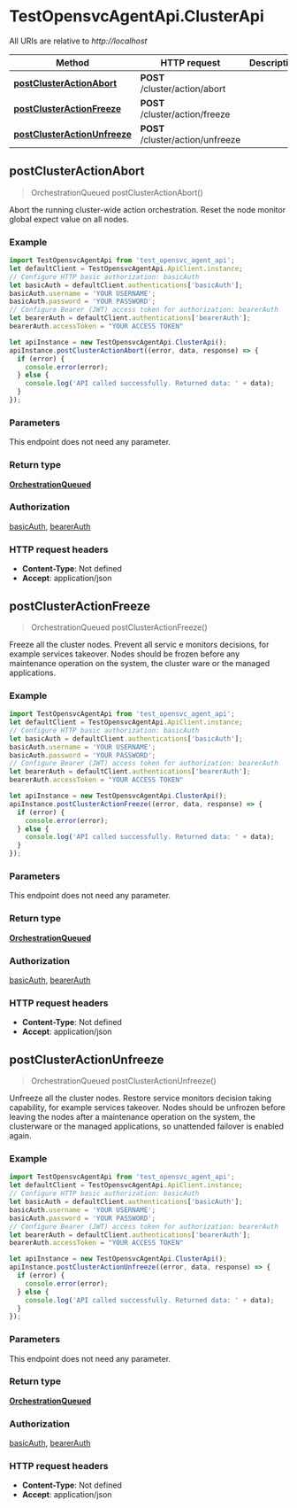 # TestOpensvcAgentApi.ClusterApi

All URIs are relative to *http://localhost*

Method | HTTP request | Description
------------- | ------------- | -------------
[**postClusterActionAbort**](ClusterApi.md#postClusterActionAbort) | **POST** /cluster/action/abort | 
[**postClusterActionFreeze**](ClusterApi.md#postClusterActionFreeze) | **POST** /cluster/action/freeze | 
[**postClusterActionUnfreeze**](ClusterApi.md#postClusterActionUnfreeze) | **POST** /cluster/action/unfreeze | 



## postClusterActionAbort

> OrchestrationQueued postClusterActionAbort()



Abort the running cluster-wide action orchestration.  Reset the node monitor global expect value on all nodes. 

### Example

```javascript
import TestOpensvcAgentApi from 'test_opensvc_agent_api';
let defaultClient = TestOpensvcAgentApi.ApiClient.instance;
// Configure HTTP basic authorization: basicAuth
let basicAuth = defaultClient.authentications['basicAuth'];
basicAuth.username = 'YOUR USERNAME';
basicAuth.password = 'YOUR PASSWORD';
// Configure Bearer (JWT) access token for authorization: bearerAuth
let bearerAuth = defaultClient.authentications['bearerAuth'];
bearerAuth.accessToken = "YOUR ACCESS TOKEN"

let apiInstance = new TestOpensvcAgentApi.ClusterApi();
apiInstance.postClusterActionAbort((error, data, response) => {
  if (error) {
    console.error(error);
  } else {
    console.log('API called successfully. Returned data: ' + data);
  }
});
```

### Parameters

This endpoint does not need any parameter.

### Return type

[**OrchestrationQueued**](OrchestrationQueued.md)

### Authorization

[basicAuth](../README.md#basicAuth), [bearerAuth](../README.md#bearerAuth)

### HTTP request headers

- **Content-Type**: Not defined
- **Accept**: application/json


## postClusterActionFreeze

> OrchestrationQueued postClusterActionFreeze()



Freeze all the cluster nodes.  Prevent all servic e monitors decisions, for example services takeover.  Nodes should be frozen before any maintenance operation on the system, the cluster ware or the managed applications. 

### Example

```javascript
import TestOpensvcAgentApi from 'test_opensvc_agent_api';
let defaultClient = TestOpensvcAgentApi.ApiClient.instance;
// Configure HTTP basic authorization: basicAuth
let basicAuth = defaultClient.authentications['basicAuth'];
basicAuth.username = 'YOUR USERNAME';
basicAuth.password = 'YOUR PASSWORD';
// Configure Bearer (JWT) access token for authorization: bearerAuth
let bearerAuth = defaultClient.authentications['bearerAuth'];
bearerAuth.accessToken = "YOUR ACCESS TOKEN"

let apiInstance = new TestOpensvcAgentApi.ClusterApi();
apiInstance.postClusterActionFreeze((error, data, response) => {
  if (error) {
    console.error(error);
  } else {
    console.log('API called successfully. Returned data: ' + data);
  }
});
```

### Parameters

This endpoint does not need any parameter.

### Return type

[**OrchestrationQueued**](OrchestrationQueued.md)

### Authorization

[basicAuth](../README.md#basicAuth), [bearerAuth](../README.md#bearerAuth)

### HTTP request headers

- **Content-Type**: Not defined
- **Accept**: application/json


## postClusterActionUnfreeze

> OrchestrationQueued postClusterActionUnfreeze()



Unfreeze all the cluster nodes.  Restore service monitors decision taking capability, for example services takeover.  Nodes should be unfrozen before leaving the nodes after a maintenance operation on the system, the clusterware or the managed applications, so unattended failover is enabled again. 

### Example

```javascript
import TestOpensvcAgentApi from 'test_opensvc_agent_api';
let defaultClient = TestOpensvcAgentApi.ApiClient.instance;
// Configure HTTP basic authorization: basicAuth
let basicAuth = defaultClient.authentications['basicAuth'];
basicAuth.username = 'YOUR USERNAME';
basicAuth.password = 'YOUR PASSWORD';
// Configure Bearer (JWT) access token for authorization: bearerAuth
let bearerAuth = defaultClient.authentications['bearerAuth'];
bearerAuth.accessToken = "YOUR ACCESS TOKEN"

let apiInstance = new TestOpensvcAgentApi.ClusterApi();
apiInstance.postClusterActionUnfreeze((error, data, response) => {
  if (error) {
    console.error(error);
  } else {
    console.log('API called successfully. Returned data: ' + data);
  }
});
```

### Parameters

This endpoint does not need any parameter.

### Return type

[**OrchestrationQueued**](OrchestrationQueued.md)

### Authorization

[basicAuth](../README.md#basicAuth), [bearerAuth](../README.md#bearerAuth)

### HTTP request headers

- **Content-Type**: Not defined
- **Accept**: application/json

